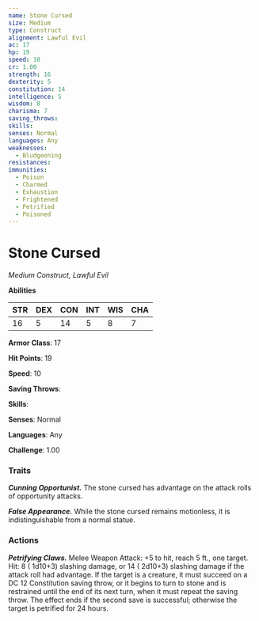 ```yaml
---
name: Stone Cursed
size: Medium
type: Construct
alignment: Lawful Evil
ac: 17
hp: 19
speed: 10
cr: 1.00
strength: 16
dexterity: 5
constitution: 14
intelligence: 5
wisdom: 8
charisma: 7
saving_throws: 
skills: 
senses: Normal
languages: Any
weaknesses:
  - Bludgeoning
resistances:
immunities:
  - Poison
  - Charmed
  - Exhaustion
  - Frightened
  - Petrified
  - Poisoned
---
```


# Stone Cursed

*Medium Construct, Lawful Evil*

**Abilities**

| STR | DEX | CON | INT | WIS | CHA |
| --- | --- | --- | --- | --- | --- |
| 16 | 5 | 14 | 5 | 8 | 7 |

**Armor Class**: 17

**Hit Points**: 19

**Speed**: 10

**Saving Throws**: 

**Skills**: 

**Senses**: Normal

**Languages**: Any

**Challenge**: 1.00


### Traits
***Cunning Opportunist.*** The stone cursed has advantage on the attack rolls of opportunity attacks.

***False Appearance.*** While the stone cursed remains motionless, it is indistinguishable from a normal statue.


### Actions
***Petrifying Claws.*** Melee Weapon Attack:  +5 to hit, reach 5 ft., one target. Hit: 8 ( 1d10+3) slashing damage, or 14 ( 2d10+3) slashing damage if the attack roll had advantage. If the target is a creature, it must succeed on a DC 12 Constitution saving throw, or it begins to turn to stone and is restrained until the end of its next turn, when it must repeat the saving throw. The effect ends if the second save is successful; otherwise the target is petrified for 24 hours.

